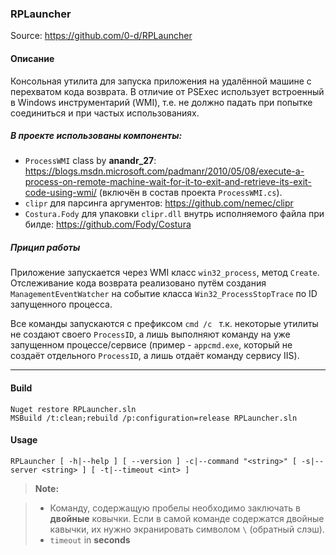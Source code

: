 ### RPLauncher

Source: <https://github.com/0-d/RPLauncher>

#### Описание

Консольная утилита для запуска приложения на удалённой машине с перехватом кода возврата.
В отличие от PSExec использует встроенный в Windows инструментарий (WMI), т.е. не должно падать при попытке соединиться и при частых использованиях.

##### В проекте использованы компоненты:

- `ProcessWMI` class by **anandr_27**: <https://blogs.msdn.microsoft.com/padmanr/2010/05/08/execute-a-process-on-remote-machine-wait-for-it-to-exit-and-retrieve-its-exit-code-using-wmi/> (включён в состав проекта `ProcessWMI.cs`).
- `clipr` для парсинга аргументов: <https://github.com/nemec/clipr>
- `Costura.Fody` для упаковки `clipr.dll` внутрь исполняемого файла при билде: <https://github.com/Fody/Costura>

##### Прицип работы

Приложение запускается через WMI класс `win32_process`, метод `Create`. 
Отслеживание кода возврата реализовано путём создания `ManagementEventWatcher` на событие класса `Win32_ProcessStopTrace` по ID запущенного процесса.

Все команды запускаются с префиксом `cmd /c ` т.к. некоторые утилиты не создают своего `ProcessID`, а лишь выполняют команду на уже запущенном процессе/сервисе (пример - `appcmd.exe`, который не создаёт отдельного `ProcessID`, а лишь отдаёт команду сервису IIS).

----------

#### Build

```batch
Nuget restore RPLauncher.sln
MSBuild /t:clean;rebuild /p:configuration=release RPLauncher.sln
```

#### Usage

```batch
RPLauncher [ -h|--help ] [ --version ] -c|--command "<string>" [ -s|--server <string> ] [ -t|--timeout <int> ]
```

> **Note:**

> - Команду, содержащую пробелы необходимо заключать в **двойные** ковычки. Если в самой команде содержатся двойные кавычки, их нужно экранировать символом `\` (обратный слэш).
> - `timeout` in **seconds**
